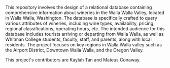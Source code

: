 This repository involves the design of a relational database containing comprehensive information about wineries in the Walla Walla Valley, located in Walla Walla, Washington. The database is specifically crafted to query various attributes of wineries, including wine types, availability, pricing, regional classifications, operating hours, etc. The intended audience for this database includes tourists arriving or departing from Walla Walla, as well as Whitman College students, faculty, staff, and parents, along with local residents. The project focuses on key regions in Walla Walla valley such as the Airport District, Downtown Walla Walla, and the Oregon Valley. 

This project's contributors are Kaylah Tan and Mateus Conaway.
